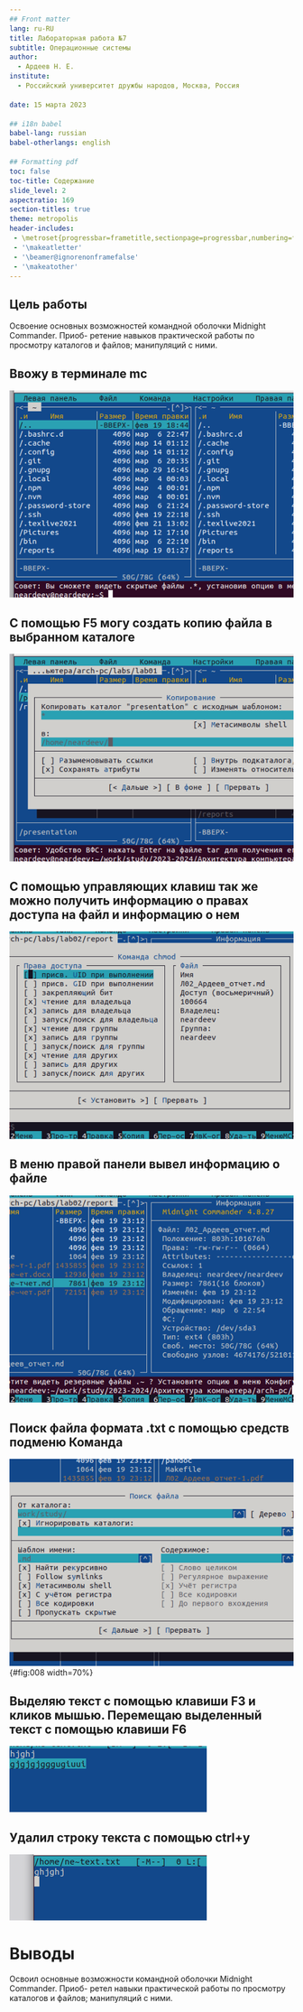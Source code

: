 ```yaml
---
## Front matter
lang: ru-RU
title: Лабораторная работа №7
subtitle: Операционные системы
author:
  - Ардеев Н. Е.
institute:
  - Российский университет дружбы народов, Москва, Россия

date: 15 марта 2023

## i18n babel
babel-lang: russian
babel-otherlangs: english

## Formatting pdf
toc: false
toc-title: Содержание
slide_level: 2
aspectratio: 169
section-titles: true
theme: metropolis
header-includes:
 - \metroset{progressbar=frametitle,sectionpage=progressbar,numbering=fraction}
 - '\makeatletter'
 - '\beamer@ignorenonframefalse'
 - '\makeatother'
---
```



## Цель работы

Освоение основных возможностей командной оболочки Midnight Commander. Приоб-
ретение навыков практической работы по просмотру каталогов и файлов; манипуляций
с ними.

## Ввожу в терминале mc 

![Окно mc](image/1.png)

## С помощью F5 могу создать копию файла в выбранном каталоге  

![Копирование файла](image/2.png)

## С помощью управляющих клавиш так же можно получить информацию о правах доступа на файл и информацию о нем 

![Просмотр и изменение прав доступа](image/3.png)

## В меню правой панели вывел информацию о файле 

![Вывод информации о файле](image/4.png)

## Поиск файла формата .txt с помощью средств подменю Команда

![Поиск файла с фильтром](image/8.png){#fig:008 width=70%}

## Выделяю текст с помощью клавиши F3 и кликов мышью. Перемещаю выделенный текст с помощью клавиши F6

![Перемещение выделенного текста](image/13.png)

## Удалил строку текста с помощью ctrl+y  

![Удаление строки](image/14.png)


# Выводы

Освоил основные возможности командной оболочки Midnight Commander. Приоб-
ретел навыки практической работы по просмотру каталогов и файлов; манипуляций
с ними.
